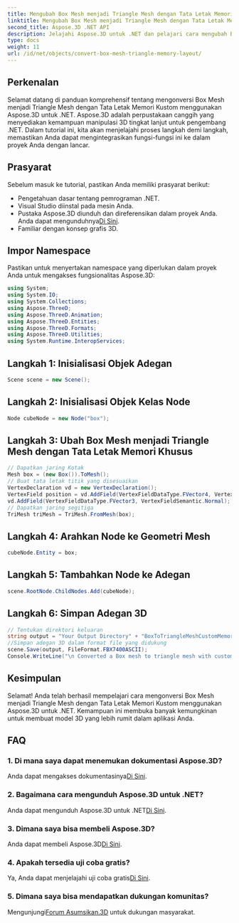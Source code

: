 ```yaml
---
title: Mengubah Box Mesh menjadi Triangle Mesh dengan Tata Letak Memori Khusus
linktitle: Mengubah Box Mesh menjadi Triangle Mesh dengan Tata Letak Memori Khusus
second_title: Aspose.3D .NET API
description: Jelajahi Aspose.3D untuk .NET dan pelajari cara mengubah Box Mesh menjadi Triangle Mesh dengan Tata Letak Memori Kustom. Langkah mudah untuk pemodelan 3D di aplikasi Anda.
type: docs
weight: 11
url: /id/net/objects/convert-box-mesh-triangle-memory-layout/
---
```

## Perkenalan
Selamat datang di panduan komprehensif tentang mengonversi Box Mesh menjadi Triangle Mesh dengan Tata Letak Memori Kustom menggunakan Aspose.3D untuk .NET. Aspose.3D adalah perpustakaan canggih yang menyediakan kemampuan manipulasi 3D tingkat lanjut untuk pengembang .NET. Dalam tutorial ini, kita akan menjelajahi proses langkah demi langkah, memastikan Anda dapat mengintegrasikan fungsi-fungsi ini ke dalam proyek Anda dengan lancar.
## Prasyarat
Sebelum masuk ke tutorial, pastikan Anda memiliki prasyarat berikut:
- Pengetahuan dasar tentang pemrograman .NET.
- Visual Studio diinstal pada mesin Anda.
-  Pustaka Aspose.3D diunduh dan direferensikan dalam proyek Anda. Anda dapat mengunduhnya[Di Sini](https://releases.aspose.com/3d/net/).
- Familiar dengan konsep grafis 3D.
## Impor Namespace
Pastikan untuk menyertakan namespace yang diperlukan dalam proyek Anda untuk mengakses fungsionalitas Aspose.3D:
```csharp
using System;
using System.IO;
using System.Collections;
using Aspose.ThreeD;
using Aspose.ThreeD.Animation;
using Aspose.ThreeD.Entities;
using Aspose.ThreeD.Formats;
using Aspose.ThreeD.Utilities;
using System.Runtime.InteropServices;
```
## Langkah 1: Inisialisasi Objek Adegan
```csharp
Scene scene = new Scene();
```
## Langkah 2: Inisialisasi Objek Kelas Node
```csharp
Node cubeNode = new Node("box");
```
## Langkah 3: Ubah Box Mesh menjadi Triangle Mesh dengan Tata Letak Memori Khusus
```csharp
// Dapatkan jaring Kotak
Mesh box = (new Box()).ToMesh();
// Buat tata letak titik yang disesuaikan
VertexDeclaration vd = new VertexDeclaration();
VertexField position = vd.AddField(VertexFieldDataType.FVector4, VertexFieldSemantic.Position);
vd.AddField(VertexFieldDataType.FVector3, VertexFieldSemantic.Normal);
// Dapatkan jaring segitiga
TriMesh triMesh = TriMesh.FromMesh(box);
```
## Langkah 4: Arahkan Node ke Geometri Mesh
```csharp
cubeNode.Entity = box;
```
## Langkah 5: Tambahkan Node ke Adegan
```csharp
scene.RootNode.ChildNodes.Add(cubeNode);
```
## Langkah 6: Simpan Adegan 3D
```csharp
// Tentukan direktori keluaran
string output = "Your Output Directory" + "BoxToTriangleMeshCustomMemoryLayoutScene.fbx";
//Simpan adegan 3D dalam format file yang didukung
scene.Save(output, FileFormat.FBX7400ASCII);
Console.WriteLine("\n Converted a Box mesh to triangle mesh with custom memory layout of the vertex successfully.\nFile saved at " + output);
```
## Kesimpulan
Selamat! Anda telah berhasil mempelajari cara mengonversi Box Mesh menjadi Triangle Mesh dengan Tata Letak Memori Kustom menggunakan Aspose.3D untuk .NET. Kemampuan ini membuka banyak kemungkinan untuk membuat model 3D yang lebih rumit dalam aplikasi Anda.
## FAQ
### 1. Di mana saya dapat menemukan dokumentasi Aspose.3D?
 Anda dapat mengakses dokumentasinya[Di Sini](https://reference.aspose.com/3d/net/).
### 2. Bagaimana cara mengunduh Aspose.3D untuk .NET?
 Anda dapat mengunduh Aspose.3D untuk .NET[Di Sini](https://releases.aspose.com/3d/net/).
### 3. Dimana saya bisa membeli Aspose.3D?
 Anda dapat membeli Aspose.3D[Di Sini](https://purchase.aspose.com/buy).
### 4. Apakah tersedia uji coba gratis?
 Ya, Anda dapat menjelajahi uji coba gratis[Di Sini](https://releases.aspose.com/).
### 5. Dimana saya bisa mendapatkan dukungan komunitas?
 Mengunjungi[Forum Asumsikan.3D](https://forum.aspose.com/c/3d/18) untuk dukungan masyarakat.